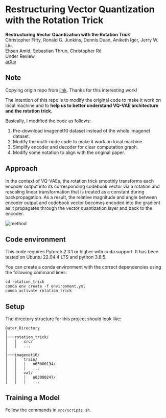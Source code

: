 # Restructuring Vector Quantization with the Rotation Trick

**Restructuring Vector Quantization with the Rotation Trick**  
Christopher Fifty, Ronald G. Junkins, Dennis Duan, Aniketh Iger, Jerry W. Liu, \
Ehsan Amid, Sebastian Thrun, Christopher Ré\
Under Review\
[arXiv](https://arxiv.org/abs/xxxx.yyyyy)

## Note
Copying origin repo from [link](https://github.com/cfifty/rotation_trick). Thanks for this interesting work!


The intention of this repo is to modify the original code to make it work on local machine and to **help us to better understand VQ-VAE architecture and the rotation trick**.

Basically, I modified the code as follows:
1. Pre-download imagenet10 dataset instead of the whole imagenet dataset.
2. Modify the multi-node code to make it work on local machine.
3. Simplify encoder and decoder for clear computation graph.
4. Modify some notation to align with the original paper.


## Approach

In the context of VQ-VAEs, the rotation trick smoothly transforms each encoder output into its corresponding codebook
vector via a rotation and rescaling linear transformation that is treated as a constant during backpropagation. As a
result, the relative magnitude and angle between encoder output and codebook vector becomes encoded into the gradient as
it propagates through the vector quantization layer and back to the encoder.

![method](assets/rot_trick.png)

## Code environment

This code requires Pytorch 2.3.1 or higher with cuda support. It has been tested on Ubuntu 22.04.4 LTS and python 3.8.5.

You can create a conda environment with the correct dependencies using the following command lines:

```
cd rotation_trick
conda env create -f environment.yml
conda activate rotation_trick
```

## Setup

The directory structure for this project should look like:

```
Outer_Directory
│
│───rotation_trick/
│   │   src/
│   │   ...
│
│───imagenet10/
│   │   train/
│   │   │   n03000134/
│   │   |   ...
│   │   val/
│   │   │   n03000247/
│   │   |   ...
```

## Training a Model

Follow the commands in ```src/scripts.sh```.
